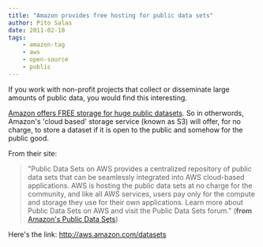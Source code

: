 ```yaml
---
title: "Amazon provides free hosting for public data sets"
author: Pito Salas
date: 2011-02-10
tags:
    - amazon-tag
    - aws
    - open-source
    - public
---
```




If you work with non-profit projects that collect or disseminate large amounts
of public data, you would find this interesting.

[Amazon offers FREE storage for huge public
datasets](<http://aws.amazon.com/datasets>). So in otherwords, Amazon's 'cloud
based' storage service (known as S3) will offer, for no charge, to store a
dataset if it is open to the public and somehow for the public good.

From their site:

> "Public Data Sets on AWS provides a centralized repository of public data
> sets that can be seamlessly integrated into AWS cloud-based applications.
> AWS is hosting the public data sets at no charge for the community, and like
> all AWS services, users pay only for the compute and storage they use for
> their own applications. Learn more about Public Data Sets on AWS and visit
> the Public Data Sets forum." (**from** [Amazon's Public Data
> Sets](<http://aws.amazon.com/datasets>))

Here's the link: <http://aws.amazon.com/datasets>


